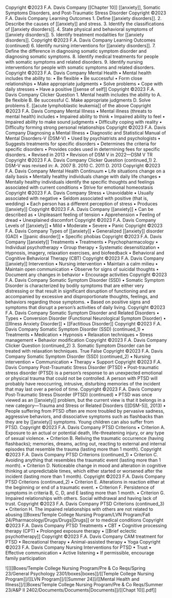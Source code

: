 Copyright ©2023 F.A. Davis Company [[Chapter 10]] [[anxiety]], Somatic Symptoms Disorders, and Post-Traumatic Stress Disorder Copyright ©2023 F.A. Davis Company Learning Outcomes 1. Define [[anxiety disorders]]. 2. Describe the causes of [[anxiety]] and stress. 3. Identify the classifications of [[anxiety disorders]]. 4. State physical and behavioral symptoms of [[anxiety disorders]]. 5. Identify treatment modalities for [[anxiety disorders]]. Copyright ©2023 F.A. Davis Company Learning Outcomes (continued) 6. Identify nursing interventions for [[anxiety disorders]]. 7. Define the difference in diagnosing somatic symptom disorder and diagnosing somatic symptoms. 8. Identify medical treatments for people with somatic symptoms and related disorders. 9. Identify nursing interventions for people with somatic symptoms and related disorders. Copyright ©2023 F.A. Davis Company Mental Health ▪ Mental health includes the ability to: • Be flexible • Be successful • Form close relationships • Make appropriate judgments • Solve problems • Cope with daily stresses • Have a positive [[sense of self]] Copyright ©2023 F.A. Davis Company Clicker Question 1. Mental health includes the ability to A. Be flexible B. Be successful C. Make appropriate judgments D. Solve problems E. [[acute lymphoblastic leukemia]] of the above Copyright ©2023 F.A. Davis Company Mental Illness ▪ Mental illness (threats to mental health) includes • Impaired ability to think • Impaired ability to feel • Impaired ability to make sound judgments • Difficulty coping with reality • Difficulty forming strong personal relationships Copyright ©2023 F.A. Davis Company Diagnosing a Mental Illness ▪ Diagnostic and Statistical Manual of Mental Disorders-V (DSM-V) • Used by psychiatrists and psychologists • Suggests treatments for specific disorders • Determines the criteria for specific disorders • Provides codes used in determining fees for specific disorders. • Revised in 2013 • Revision of DSM V in 2022—DSM V TR Copyright ©2023 F.A. Davis Company Clicker Question (continued_1) 2. DSM-V was revised in: A. 2007 B. 2010 C. 2011 D. 2013 Copyright ©2023 F.A. Davis Company Mental Health Continuum ▪ Life situations change on a daily basis ▪ Mentally healthy individuals change with daily life changes ▪ Mentally healthy individuals identify the specific thoughts and feelings associated with current conditions ▪ Strive for emotional homeostasis Copyright ©2023 F.A. Davis Company Stress ▪ Unavoidable ▪ Usually associated with negative ▪ Seldom associated with positive (that is, wedding) ▪ Each person has a different perception of stress ▪ Produces [[anxiety]] Copyright ©2023 F.A. Davis Company [[anxiety]] ▪ Can be described as • Unpleasant feeling of tension • Apprehension • Feeling of dread • Unexplained discomfort Copyright ©2023 F.A. Davis Company Levels of [[anxiety]] ▪ Mild ▪ Moderate ▪ Severe ▪ Panic Copyright ©2023 F.A. Davis Company Types of [[anxiety]] ▪ Generalized [[anxiety]] disorder (GAD) ▪ [[panic disorder]] ▪ Specific phobias Copyright ©2023 F.A. Davis Company [[anxiety]] Treatments ▪ Treatments • Psychopharmacology • Individual psychotherapy • Group therapy • Systematic desensitization • Hypnosis, imagery, relaxation exercises, and biofeedback • Behavioral and Cognitive Behavioral Therapy (CBT) Copyright ©2023 F.A. Davis Company [[anxiety]] Intervention ▪ Nursing intervention • Maintain a calm milieu • Maintain open communication • Observe for signs of suicidal thoughts • Document any changes in behavior • Encourage activities Copyright ©2023 F.A. Davis Company Somatic Symptom Disorder (SSD) ▪ Somatic Symptom Disorder is characterized by bodily symptoms that are either very distressing or that result in significant disruption of functioning and are accompanied by excessive and disproportionate thoughts, feelings, and behaviors regarding those symptoms. ▪ Based on positive signs and symptoms that disrupt a person’s activities of daily living. Copyright ©2023 F.A. Davis Company Somatic Symptom Disorder and Related Disorders ▪ Types • Conversion Disorder (Functional Neurological Symptom Disorder) • [[Illness Anxiety Disorder]] • [[Factitious Disorder]] Copyright ©2023 F.A. Davis Company Somatic Symptom Disorder (SSD) (continued_1) ▪ Treatments • Medication • Hypnosis • Relaxation techniques • Stress management • Behavior modification Copyright ©2023 F.A. Davis Company Clicker Question (continued_2) 3. Somatic Symptom Disorder can be treated with relaxation techniques. True False Copyright ©2023 F.A. Davis Company Somatic Symptom Disorder (SSD) (continued_2) ▪ Nursing intervention ▪ Communication ▪ Therapy ▪ Support Copyright ©2023 F.A. Davis Company Post-Traumatic Stress Disorder (PTSD) ▪ Post-traumatic stress disorder (PTSD) is a person’s response to an unexpected emotional or physical trauma that could not be controlled. A person with PTSD will probably have reoccurring, intrusive, disturbing memories of the incident that may last over a period of time. Copyright ©2023 F.A. Davis Company Post-Traumatic Stress Disorder (PTSD) (continued) ▪ PTSD was once viewed as an [[anxiety]] problem, but the current view is that it belongs in a new category—Trauma and Stress or Related Disorders ([[DSM-5]], 2013) ▪ People suffering from PTSD often are more troubled by pervasive sadness, aggressive behaviors, and dissociative symptoms such as flashbacks than they are by [[anxiety]] symptoms. Young children can also suffer from PTSD. Copyright ©2023 F.A. Davis Company PTSD Criterions ▪ Criterion A. Exposure to an actual or potential death, life-threatening injury, or any type of sexual violence. ▪ Criterion B. Reliving the traumatic occurrence (having flashbacks); memories, dreams, acting out, reacting to external and internal episodes that resemble the trauma (lasting more than 1 month). Copyright ©2023 F.A. Davis Company PTSD Criterions (continued_1) ▪ Criterion C. Avoiding anything that resembles the traumatic event (lasting more than 1 month). ▪ Criterion D. Noticeable change in mood and alteration in cognitive thinking at unpredictable times, which either started or worsened after the incident (lasting more than 1 month). Copyright ©2023 F.A. Davis Company PTSD Criterions (continued_2) ▪ Criterion E. Alterations in reaction either at the beginning or end of a traumatic event. ▪ Criterion F. Persistence of symptoms in criteria B, C, D, and E lasting more than 1 month. ▪ Criterion G. Impaired relationships with others. Social withdrawal and having lack of trust. Copyright ©2023 F.A. Davis Company PTSD Criterions (continued_3) ▪ Criterion H. The impaired relationships with others are not related to abusing [[Boxes/Temple College Nursing Program/LVN Program/Fall 24/Pharmacology/Drugs/Drugs|Drugs]] or to medical conditions Copyright ©2023 F.A. Davis Company PTSD Treatments ▪ CBT ▪ Cognitive processing therapy (CPT) ▪ Prolonged exposure therapy ▪ [[Brief eclectic psychotherapy]] Copyright ©2023 F.A. Davis Company CAM treatment for PTSD ▪ Recreational therapy ▪ Animal-assisted therapy ▪ Yoga Copyright ©2023 F.A. Davis Company Nursing Interventions for PTSD ▪ Trust ▪ Effective communication ▪ Active listening ▪ If permissible, encourage family participation

![[[[Boxes/Temple College Nursing Program/Pre & Co Reqs/Spring 23/General Psychology 2301/boxes|boxes]]/[[Temple College Nursing Program]]/[[LVN Program]]/[[Summer 24]]/[[Mental Health and Illness]]/[[Boxes/Temple College Nursing Program/Pre & Co Reqs/Summer 23/A&P II 2402/Documents/Documents|Documents]]/[[Chapt 10]].pdf]]